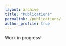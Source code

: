 ```yaml
---
layout: archive
title: "Publications"
permalink: /publications/
author_profile: true
---
```


Work in progress!
